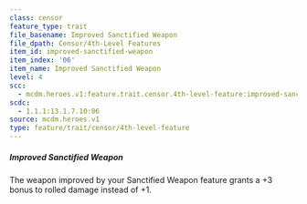 ```yaml
---
class: censor
feature_type: trait
file_basename: Improved Sanctified Weapon
file_dpath: Censor/4th-Level Features
item_id: improved-sanctified-weapon
item_index: '06'
item_name: Improved Sanctified Weapon
level: 4
scc:
  - mcdm.heroes.v1:feature.trait.censor.4th-level-feature:improved-sanctified-weapon
scdc:
  - 1.1.1:13.1.7.10:06
source: mcdm.heroes.v1
type: feature/trait/censor/4th-level-feature
---
```


##### Improved Sanctified Weapon

The weapon improved by your Sanctified Weapon feature grants a +3 bonus to rolled damage instead of +1.
